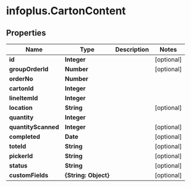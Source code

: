 # infoplus.CartonContent

## Properties
Name | Type | Description | Notes
------------ | ------------- | ------------- | -------------
**id** | **Integer** |  | [optional] 
**groupOrderId** | **Number** |  | [optional] 
**orderNo** | **Number** |  | 
**cartonId** | **Integer** |  | 
**lineItemId** | **Integer** |  | 
**location** | **String** |  | [optional] 
**quantity** | **Integer** |  | 
**quantityScanned** | **Integer** |  | [optional] 
**completed** | **Date** |  | [optional] 
**toteId** | **String** |  | [optional] 
**pickerId** | **String** |  | [optional] 
**status** | **String** |  | [optional] 
**customFields** | **{String: Object}** |  | [optional] 


